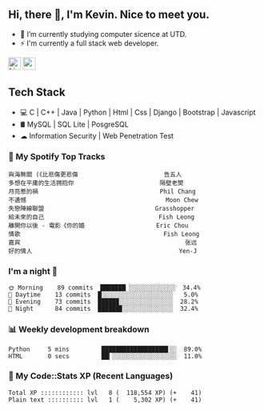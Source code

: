 ## Hi, there 👋, I'm Kevin. Nice to meet you.

- 🌱 I’m currently studying computer sicence at UTD.
- ⚡ I'm currently a full stack web developer.

<a href="https://www.linkedin.com/in/kevin12686/"><img alt="LinkedIn" src="https://img.shields.io/badge/linkedin%20-%230077B5.svg?&style=for-the-badge&logo=linkedin&logoColor=white" height=25></a>
<a href="https://www.instagram.com/kevin12686/"><img src="https://img.shields.io/badge/instagram-3f729b?&style=for-the-badge&logo=instagram&logoColor=white" height=25></a>

## Tech Stack

* 💻 C | C++ | Java | Python | Html | Css | Django | Bootstrap | Javascript
* 🛢️ MySQL | SQL Lite | PosgreSQL
* ☁ Information Security | Web Penetration Test

### 🎵 My Spotify Top Tracks

<!-- spotify start -->

```text
與海無關 (《比悲傷更悲傷                        告五人
多想在平庸的生活拥抱你                        隔壁老樊
月亮惹的禍                                  Phil Chang
不遺憾                                       Moon Chew
失戀陣線聯盟                               Grasshopper
給未來的自己                                Fish Leong
離開你以後 - 電影《你的婚                    Eric Chou
情歌                                        Fish Leong
嘉宾                                              张远
好的情人                                         Yen-J
```

<!-- spotify end -->

### I'm a night 🦉

<!-- early_bird start -->

```text
🌞 Morning    89 commits  ███████▏░░░░░░░░░░░░░  34.4%
🌆 Daytime    13 commits  █░░░░░░░░░░░░░░░░░░░░   5.0%
🌃 Evening    73 commits  █████▉░░░░░░░░░░░░░░░  28.2%
🌙 Night      84 commits  ██████▊░░░░░░░░░░░░░░  32.4%
```

<!-- early_bird end -->

### 📊 Weekly development breakdown

<!-- code_time start -->

```text
Python     5 mins         ██████████████████▋░░  89.0%
HTML       0 secs         ██▎░░░░░░░░░░░░░░░░░░  11.0%
```

<!-- code_time end -->

### 🧰 My Code::Stats XP (Recent Languages)

<!-- codestats start -->

```text
Total XP :::::::::::: lvl   8 (  118,554 XP) (+    41)
Plain text :::::::::: lvl   1 (    5,302 XP) (+    41)
```

<!-- codestats end -->
